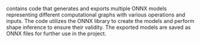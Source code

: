 contains code that generates and exports multiple ONNX models representing different computational graphs with various operations and inputs. The code utilizes the ONNX library to create the models and perform shape inference to ensure their validity. The exported models are saved as ONNX files for further use in the project.